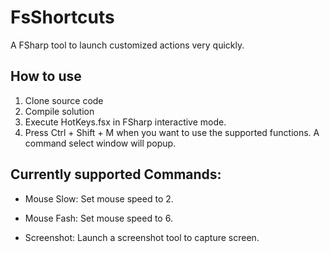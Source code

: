 # FsShortcuts
A FSharp tool to launch customized actions very quickly.

## How to use
1. Clone source code
2. Compile solution
3. Execute HotKeys.fsx in FSharp interactive mode.
4. Press Ctrl + Shift + M when you want to use the supported functions. A command select window will popup.

## Currently supported Commands:
* Mouse Slow: Set mouse speed to 2.
* Mouse Fash: Set mouse speed to 6.

* Screenshot: Launch a screenshot tool to capture screen.

